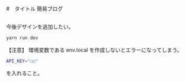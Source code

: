 #　タイトル
簡易ブログ

##

今後デザインを追加したい。

```bash
yarn run dev
```

【注意】
環境変数である env.local を作成しないとエラーになってしまう。

```bash
API_KEY="◯◯"
```

を入れること。
